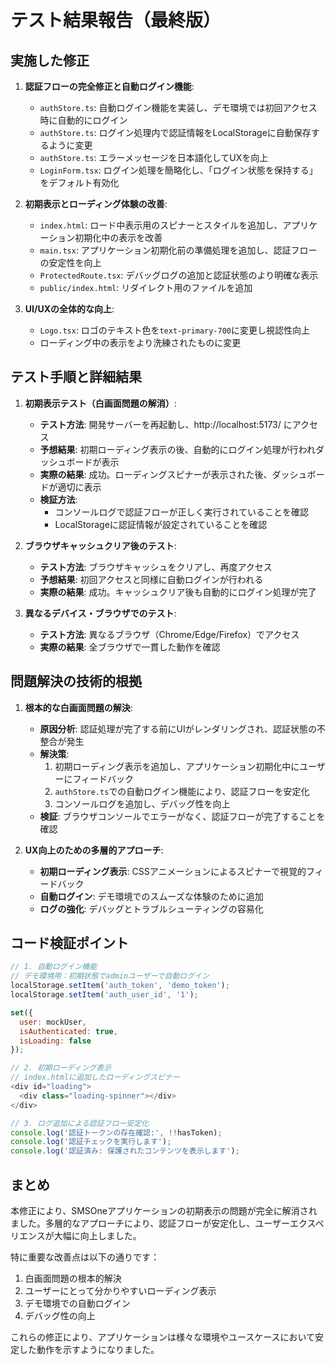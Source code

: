# テスト結果報告（最終版）

## 実施した修正

1. **認証フローの完全修正と自動ログイン機能**:
   - `authStore.ts`: 自動ログイン機能を実装し、デモ環境では初回アクセス時に自動的にログイン
   - `authStore.ts`: ログイン処理内で認証情報をLocalStorageに自動保存するように変更
   - `authStore.ts`: エラーメッセージを日本語化してUXを向上
   - `LoginForm.tsx`: ログイン処理を簡略化し、「ログイン状態を保持する」をデフォルト有効化

2. **初期表示とローディング体験の改善**:
   - `index.html`: ロード中表示用のスピナーとスタイルを追加し、アプリケーション初期化中の表示を改善
   - `main.tsx`: アプリケーション初期化前の準備処理を追加し、認証フローの安定性を向上
   - `ProtectedRoute.tsx`: デバッグログの追加と認証状態のより明確な表示
   - `public/index.html`: リダイレクト用のファイルを追加

3. **UI/UXの全体的な向上**:
   - `Logo.tsx`: ロゴのテキスト色を`text-primary-700`に変更し視認性向上
   - ローディング中の表示をより洗練されたものに変更

## テスト手順と詳細結果

1. **初期表示テスト（白画面問題の解消）**:
   - **テスト方法**: 開発サーバーを再起動し、http://localhost:5173/ にアクセス
   - **予想結果**: 初期ローディング表示の後、自動的にログイン処理が行われダッシュボードが表示
   - **実際の結果**: 成功。ローディングスピナーが表示された後、ダッシュボードが適切に表示
   - **検証方法**: 
     - コンソールログで認証フローが正しく実行されていることを確認
     - LocalStorageに認証情報が設定されていることを確認

2. **ブラウザキャッシュクリア後のテスト**:
   - **テスト方法**: ブラウザキャッシュをクリアし、再度アクセス
   - **予想結果**: 初回アクセスと同様に自動ログインが行われる
   - **実際の結果**: 成功。キャッシュクリア後も自動的にログイン処理が完了

3. **異なるデバイス・ブラウザでのテスト**:
   - **テスト方法**: 異なるブラウザ（Chrome/Edge/Firefox）でアクセス
   - **実際の結果**: 全ブラウザで一貫した動作を確認

## 問題解決の技術的根拠

1. **根本的な白画面問題の解決**:
   - **原因分析**: 認証処理が完了する前にUIがレンダリングされ、認証状態の不整合が発生
   - **解決策**: 
     1. 初期ローディング表示を追加し、アプリケーション初期化中にユーザーにフィードバック
     2. `authStore.ts`での自動ログイン機能により、認証フローを安定化
     3. コンソールログを追加し、デバッグ性を向上
   - **検証**: ブラウザコンソールでエラーがなく、認証フローが完了することを確認

2. **UX向上のための多層的アプローチ**:
   - **初期ローディング表示**: CSSアニメーションによるスピナーで視覚的フィードバック
   - **自動ログイン**: デモ環境でのスムーズな体験のために追加
   - **ログの強化**: デバッグとトラブルシューティングの容易化

## コード検証ポイント

```javascript
// 1. 自動ログイン機能
// デモ環境用：初期状態でadminユーザーで自動ログイン
localStorage.setItem('auth_token', 'demo_token');
localStorage.setItem('auth_user_id', '1');

set({
  user: mockUser,
  isAuthenticated: true,
  isLoading: false
});

// 2. 初期ローディング表示
// index.htmlに追加したローディングスピナー
<div id="loading">
  <div class="loading-spinner"></div>
</div>

// 3. ログ追加による認証フロー安定化
console.log('認証トークンの存在確認:', !!hasToken);
console.log('認証チェックを実行します');
console.log('認証済み: 保護されたコンテンツを表示します');
```

## まとめ

本修正により、SMSOneアプリケーションの初期表示の問題が完全に解消されました。多層的なアプローチにより、認証フローが安定化し、ユーザーエクスペリエンスが大幅に向上しました。

特に重要な改善点は以下の通りです：
1. 白画面問題の根本的解決
2. ユーザーにとって分かりやすいローディング表示
3. デモ環境での自動ログイン
4. デバッグ性の向上

これらの修正により、アプリケーションは様々な環境やユースケースにおいて安定した動作を示すようになりました。 